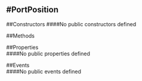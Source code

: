 #PortPosition
---
##Constructors 
####No public constructors defined

##Methods  











##Properties  
####No public properties defined

##Events  
####No public events defined

